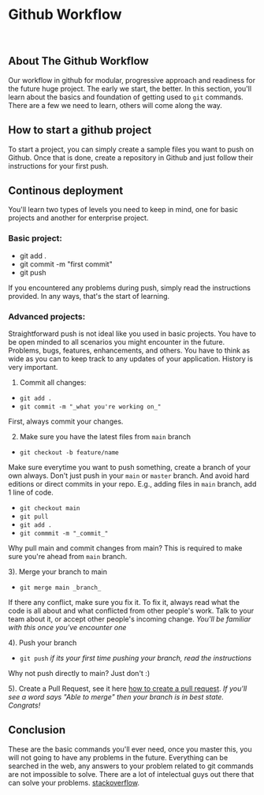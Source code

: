 <p align="center">
  <h1 align="left">Github Workflow</h1>
</p>
<br />

## About The Github Workflow

Our workflow in github for modular, progressive approach and readiness for the future huge project. The early we start, the better. In this section, you'll learn about the basics and foundation of getting used to `git` commands. There are a few we need to learn, others will come along the way.

## How to start a github project

To start a project, you can simply create a sample files you want to push on Github. Once that is done, create a repository in Github and just follow their instructions for your first push. 

## Continous deployment

You'll learn two types of levels you need to keep in mind, one for basic projects and another for enterprise project. 

### Basic project:
* git add .
* git commit -m "first commit"
* git push

If you encountered any problems during push, simply read the instructions provided. In any ways, that's the start of learning.

### Advanced projects:

Straightforward push is not ideal like you used in basic projects. You have to be open minded to all scenarios you might encounter in the future. Problems, bugs, features, enhancements, and others. You have to think as wide as you can to keep track to any updates of your application. History is very important.

1. Commit all changes:
* `git add .`
* `git commit -m "_what you're working on_"`

First, always commit your changes.

2. Make sure you have the latest files from `main` branch
* `git checkout -b feature/name`

Make sure everytime you want to push something, create a branch of your own always. Don't just push in your `main` or `master` branch. And avoid hard editions or direct commits in your repo. E.g., adding files in `main` branch, add 1 line of code.

* `git checkout main` 
* `git pull`
* `git add .`
* `git commmit -m "_commit_"`

Why pull main and commit changes from main? This is required to make sure you're ahead from `main` branch. 

3). Merge your branch to main

* `git merge main _branch_`

If there any conflict, make sure you fix it. To fix it, always read what the code is all about and what conflicted from other people's work. Talk to your team about it, or accept other people's incoming change. _You'll be familiar with this once you've encounter one_

4). Push your branch

* `git push` _if its your first time pushing your branch, read the instructions_

Why not push directly to main? Just don't :) 

5). Create a Pull Request, see it here [how to create a pull request](https://opensource.com/article/19/7/create-pull-request-github). _If you'll see a word says "Able to merge" then your branch is in best state. Congrats!_

## Conclusion

These are the basic commands you'll ever need, once you master this, you will not going to have any problems in the future. Everything can be searched in the web, any answers to your problem related to git commands are not impossible to solve. There are a lot of intelectual guys out there that can solve your problems. [stackoverflow](http://stackoverflow.com/). 

